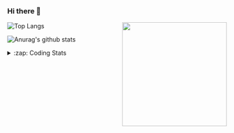 ### Hi there 👋

<!--
**tao8687/tao8687** is a ✨ _special_ ✨ repository because its `README.md` (this file) appears on your GitHub profile.

Here are some ideas to get you started:

- 🔭 I’m currently working on ...
- 🌱 I’m currently learning ...
- 👯 I’m looking to collaborate on ...
- 🤔 I’m looking for help with ...
- 💬 Ask me about ...
- 📫 How to reach me: ...
- 😄 Pronouns: ...
- ⚡ Fun fact: ...
-->

<img align='right' src="https://media.giphy.com/media/M9gbBd9nbDrOTu1Mqx/giphy.gif" width="240">

  
![Top Langs](https://github-readme-stats.vercel.app/api/top-langs/?username=tao8687&layout=compact&title_color=23238E&text_color=A67D3D)

![Anurag's github stats](https://github-readme-stats.vercel.app/api?username=tao8687&show_icons=true&&text_color=A67D3D&title_color=23238E&show_icons=false&count_private=true&hide=stars)

<details>
  <summary>:zap: Coding Stats</summary>
  <br>
    
<!--START_SECTION:waka-->

```text
From: 18 August 2022 - To: 25 August 2022

C          27 hrs 3 mins   ████████████████████████▓   98.13 %
Makefile   15 mins         ▒░░░░░░░░░░░░░░░░░░░░░░░░   00.91 %
C++        6 mins          ░░░░░░░░░░░░░░░░░░░░░░░░░   00.38 %
Other      5 mins          ░░░░░░░░░░░░░░░░░░░░░░░░░   00.34 %
```

<!--END_SECTION:waka-->
</details>
